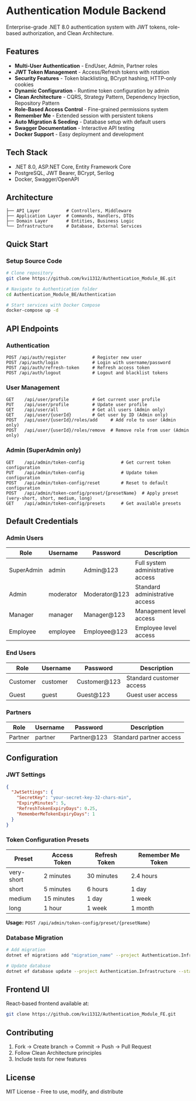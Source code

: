 # Authentication Module Backend

Enterprise-grade .NET 8.0 authentication system with JWT tokens, role-based authorization, and Clean Architecture.

## Features

- **Multi-User Authentication** - EndUser, Admin, Partner roles
- **JWT Token Management** - Access/Refresh tokens with rotation
- **Security Features** - Token blacklisting, BCrypt hashing, HTTP-only cookies
- **Dynamic Configuration** - Runtime token configuration by admin
- **Clean Architecture** - CQRS, Strategy Pattern, Dependency Injection, Repository Pattern
- **Role-Based Access Control** - Fine-grained permissions system
- **Remember Me** - Extended session with persistent tokens
- **Auto Migration & Seeding** - Database setup with default users
- **Swagger Documentation** - Interactive API testing
- **Docker Support** - Easy deployment and development

## Tech Stack

- .NET 8.0, ASP.NET Core, Entity Framework Core
- PostgreSQL, JWT Bearer, BCrypt, Serilog
- Docker, Swagger/OpenAPI

## Architecture

```
├── API Layer          # Controllers, Middleware
├── Application Layer  # Commands, Handlers, DTOs
├── Domain Layer       # Entities, Business Logic
└── Infrastructure     # Database, External Services
```

## Quick Start

### Setup Source Code

```bash
# Clone repository
git clone https://github.com/kvi1312/Authentication_Module_BE.git

# Navigate to Authentication folder
cd Authentication_Module_BE/Authentication

# Start services with Docker Compose
docker-compose up -d
```

## API Endpoints

### Authentication

```http
POST /api/auth/register          # Register new user
POST /api/auth/login             # Login with username/password
POST /api/auth/refresh-token     # Refresh access token
POST /api/auth/logout            # Logout and blacklist tokens
```

### User Management

```http
GET    /api/user/profile         # Get current user profile
PUT    /api/user/profile         # Update user profile
GET    /api/user/all             # Get all users (Admin only)
GET    /api/user/{userId}        # Get user by ID (Admin only)
POST   /api/user/{userId}/roles/add     # Add role to user (Admin only)
POST   /api/user/{userId}/roles/remove  # Remove role from user (Admin only)
```

### Admin (SuperAdmin only)

```http
GET    /api/admin/token-config              # Get current token configuration
PUT    /api/admin/token-config              # Update token configuration
POST   /api/admin/token-config/reset        # Reset to default configuration
POST   /api/admin/token-config/preset/{presetName}  # Apply preset (very-short, short, medium, long)
GET    /api/admin/token-config/presets      # Get available presets
```

## Default Credentials

### Admin Users

| Role       | Username  | Password      | Description                       |
| ---------- | --------- | ------------- | --------------------------------- |
| SuperAdmin | admin     | Admin@123     | Full system administrative access |
| Admin      | moderator | Moderator@123 | Standard administrative access    |
| Manager    | manager   | Manager@123   | Management level access           |
| Employee   | employee  | Employee@123  | Employee level access             |

### End Users

| Role     | Username | Password     | Description              |
| -------- | -------- | ------------ | ------------------------ |
| Customer | customer | Customer@123 | Standard customer access |
| Guest    | guest    | Guest@123    | Guest user access        |

### Partners

| Role    | Username | Password    | Description             |
| ------- | -------- | ----------- | ----------------------- |
| Partner | partner  | Partner@123 | Standard partner access |

## Configuration

### JWT Settings

```json
{
  "JwtSettings": {
    "SecretKey": "your-secret-key-32-chars-min",
    "ExpiryMinutes": 5,
    "RefreshTokenExpiryDays": 0.25,
    "RememberMeTokenExpiryDays": 1
  }
}
```

### Token Configuration Presets

| Preset     | Access Token | Refresh Token | Remember Me Token |
| ---------- | ------------ | ------------- | ----------------- |
| very-short | 2 minutes    | 30 minutes    | 2.4 hours         |
| short      | 5 minutes    | 6 hours       | 1 day             |
| medium     | 15 minutes   | 1 day         | 1 week            |
| long       | 1 hour       | 1 week        | 1 month           |

**Usage:** `POST /api/admin/token-config/preset/{presetName}`

### Database Migration

```bash
# Add migration
dotnet ef migrations add "migration_name" --project Authentication.Infrastructure --startup-project Authentication.API --output-dir Persistence/Migrations

# Update database
dotnet ef database update --project Authentication.Infrastructure --startup-project Authentication.API
```

## Frontend UI

React-based frontend available at:

```bash
git clone https://github.com/kvi1312/Authentication_Module_FE.git
```

## Contributing

1. Fork → Create branch → Commit → Push → Pull Request
2. Follow Clean Architecture principles
3. Include tests for new features

## License

MIT License - Free to use, modify, and distribute
